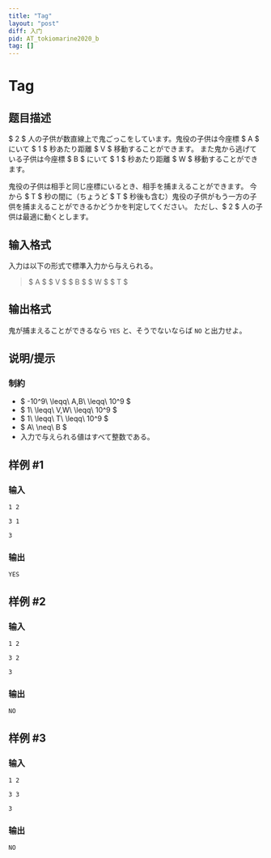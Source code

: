 ```yaml
---
title: "Tag"
layout: "post"
diff: 入门
pid: AT_tokiomarine2020_b
tag: []
---
```


# Tag

## 题目描述

[problemUrl]: https://atcoder.jp/contests/tokiomarine2020/tasks/tokiomarine2020_b

$ 2 $ 人の子供が数直線上で鬼ごっこをしています。鬼役の子供は今座標 $ A $ にいて $ 1 $ 秒あたり距離 $ V $ 移動することができます。 また鬼から逃げている子供は今座標 $ B $ にいて $ 1 $ 秒あたり距離 $ W $ 移動することができます。

鬼役の子供は相手と同じ座標にいるとき、相手を捕まえることができます。 今から $ T $ 秒の間に（ちょうど $ T $ 秒後も含む）鬼役の子供がもう一方の子供を捕まえることができるかどうかを判定してください。 ただし、$ 2 $ 人の子供は最適に動くとします。

## 输入格式

入力は以下の形式で標準入力から与えられる。

> $ A $ $ V $ $ B $ $ W $ $ T $

## 输出格式

鬼が捕まえることができるなら `YES` と、そうでないならば `NO` と出力せよ。

## 说明/提示

### 制約

- $ -10^9\ \leqq\ A,B\ \leqq\ 10^9 $
- $ 1\ \leqq\ V,W\ \leqq\ 10^9 $
- $ 1\ \leqq\ T\ \leqq\ 10^9 $
- $ A\ \neq\ B $
- 入力で与えられる値はすべて整数である。

## 样例 #1

### 输入

```
1 2
3 1
3
```

### 输出

```
YES
```

## 样例 #2

### 输入

```
1 2
3 2
3
```

### 输出

```
NO
```

## 样例 #3

### 输入

```
1 2
3 3
3
```

### 输出

```
NO
```

